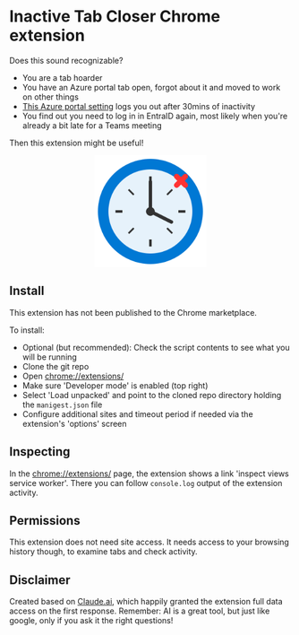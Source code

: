 # Inactive Tab Closer Chrome extension

Does this sound recognizable?

* You are a tab hoarder
* You have an Azure portal tab open, forgot about it and moved to work on other things
* [This Azure portal setting](https://learn.microsoft.com/en-us/azure/azure-portal/set-preferences#signing-out--notifications) logs you out after 30mins of inactivity
* You find out you need to log in in EntraID again, most likely when you're already a bit late for a Teams meeting

Then this extension might be useful!

<p align="center">
  <img align="center" width="200" alt="Inactive Tab Closer Logo" src="https://raw.githubusercontent.com/TBeijen/inactive-tab-closer-extension/refs/heads/main/inactive-tab-closer/icon.svg">
</p>

## Install

This extension has not been published to the Chrome marketplace.

To install:

* Optional (but recommended): Check the script contents to see what you will be running
* Clone the git repo
* Open [chrome://extensions/](chrome://extensions/)
* Make sure 'Developer mode' is enabled (top right)
* Select 'Load unpacked' and point to the cloned repo directory holding the `manigest.json` file
* Configure additional sites and timeout period if needed via the extension's 'options' screen

## Inspecting

In the [chrome://extensions/](chrome://extensions/) page, the extension shows a link 'inspect views service worker'. There you can follow `console.log` output of the extension activity.

## Permissions

This extension does not need site access. It needs access to your browsing history though, to examine tabs and check activity.

## Disclaimer

Created based on [Claude.ai](https://claude.ai/), which happily granted the extension full data access on the first response. Remember: AI is a great tool, but just like google, only if you ask it the right questions! 
